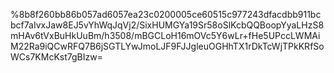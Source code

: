 %8b8f260bb86b057ad6057ea23c0200005ce60515c977243dfacdbb911bcbcf7aIvxJaw8EJ5vYhWqJqVj2/SixHUMGYa19Sr58oSlKcbQQBoopYyaLHzS8mHAv6tVxBuHkUuBm/h3508/mBGCLoH16mOVc5Y6wLr+fHe5UPccLWMAiM22Ra9iQCwRFQ7B6jSGTLYwJmoLJF9FJJgleuOGHhTX1rDkTcWjTPkKRfSoWCs7KMcKst7gBIzw=